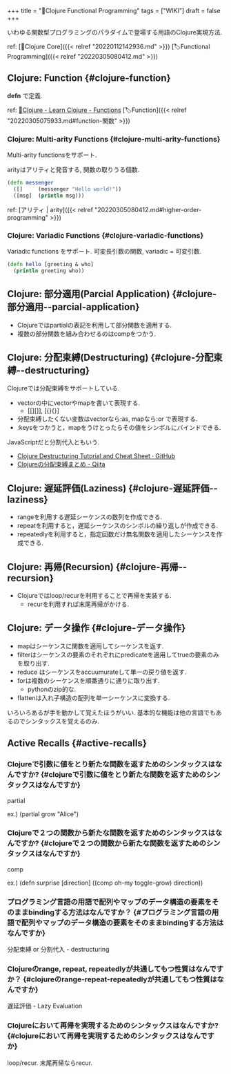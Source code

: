 +++
title = "📝Clojure Functional Programming"
tags = ["WIKI"]
draft = false
+++

いわゆる関数型プログラミングのパラダイムで登場する用語のClojure実現方法.

ref: [📂Clojure Core]({{< relref "20220112142936.md" >}}) [🏷Functional Programming]({{< relref "20220305080412.md" >}})


## Clojure: Function {#clojure-function}

**defn** で定義.

ref: [🔗Clojure - Learn Clojure - Functions](https://clojure.org/guides/learn/functions) [🏷Function]({{< relref "20220305075933.md#function-関数" >}})


### Clojure: Multi-arity Functions {#clojure-multi-arity-functions}

Multi-arity functionsをサポート.

arityはアリティと発音する, 関数の取りうる個数.

```clojure
(defn messenger
  ([]     (messenger "Hello world!"))
  ([msg]  (println msg)))
```

ref: [アリティ | arity]({{< relref "20220305080412.md#higher-order-programming" >}})


### Clojure: Variadic Functions {#clojure-variadic-functions}

Variadic functions をサポート. 可変長引数の関数, variadic = 可変引数.

```clojure
(defn hello [greeting & who]
  (println greeting who))
```


## Clojure: 部分適用(Parcial Application) {#clojure-部分適用--parcial-application}

-   Clojureではpartialの表記を利用して部分関数を適用する.
-   複数の部分関数を組み合わせるのはcompをつかう.


## Clojure: 分配束縛(Destructuring) {#clojure-分配束縛--destructuring}

Clojureでは分配束縛をサポートしている.

-   vectorの中にvectorやmapを書いて表現する.
    -   [[][]], [{}{}]
-   分配束縛したくない変数はvectorなら:as,  mapなら:or で表現する.
-   :keysをつかうと，mapをうけとったらその値をシンボルにバインドできる.

JavaScriptだと分割代入ともいう.

-   [Clojure Destructuring Tutorial and Cheat Sheet · GitHub](https://gist.github.com/john2x/e1dca953548bfdfb9844)
-   [Clojureの分配束縛まとめ - Qiita](https://qiita.com/hatappo/items/41f9b3c7495095508a76)


## Clojure: 遅延評価(Laziness) {#clojure-遅延評価--laziness}

-   rangeを利用する遅延シーケンスの数列を作成できる.
-   repeatを利用すると，遅延シーケンスのシンボルの繰り返しが作成できる.
-   repeatedlyを利用すると，指定回数だけ無名関数を適用したシーケンスを作成できる.


## Clojure: 再帰(Recursion) {#clojure-再帰--recursion}

-   Clojureではloop/recurを利用することで再帰を実装する.
    -   recurを利用すれば末尾再帰がかける.


## Clojure: データ操作 {#clojure-データ操作}

-   mapはシーケンスに関数を適用してシーケンスを返す.
-   filterはシーケンスの要素のそれぞれにpredicateを適用してtrueの要素のみを取り出す.
-   reduce はシーケンスをaccuumurateして単一の戻り値を返す.
-   forは複数のシーケンスを順番通りに通りに取り出す.
    -   pythonのzip的な.
-   flattenは入れ子構造の配列を単一シーケンスに変換する.

いろいろあるが手を動かして覚えたほうがいい. 基本的な機能は他の言語でもあるのでシンタックスを覚えるのみ.


## Active Recalls {#active-recalls}


### Clojureで引数に値をとり新たな関数を返すためのシンタックスはなんですか? {#clojureで引数に値をとり新たな関数を返すためのシンタックスはなんですか}

partial

ex.) (partial grow "Alice")


### Clojureで２つの関数から新たな関数を返すためのシンタックスはなんですか? {#clojureで２つの関数から新たな関数を返すためのシンタックスはなんですか}

comp

ex.) (defn surprise [direction]
       ((comp oh-my toggle-grow) direction))


### プログラミング言語の用語で配列やマップのデータ構造の要素をそのままbindingする方法はなんですか？ {#プログラミング言語の用語で配列やマップのデータ構造の要素をそのままbindingする方法はなんですか}

分配束縛 or 分割代入 - destructuring


### Clojureのrange, repeat, repeatedlyが共通してもつ性質はなんですか？ {#clojureのrange-repeat-repeatedlyが共通してもつ性質はなんですか}

遅延評価 - Lazy Evaluation


### Clojureにおいて再帰を実現するためのシンタックスはなんですか? {#clojureにおいて再帰を実現するためのシンタックスはなんですか}

loop/recur. 末尾再帰ならrecur.
